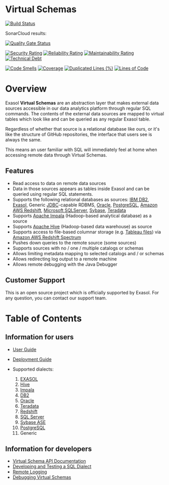 # Virtual Schemas 

[![Build Status](https://travis-ci.org/exasol/virtual-schemas.svg?branch=master)](https://travis-ci.org/exasol/virtual-schemas)

SonarCloud results:

[![Quality Gate Status](https://sonarcloud.io/api/project_badges/measure?project=com.exasol%3Avirtualschema-jdbc-adapter-main&metric=alert_status)](https://sonarcloud.io/dashboard?id=com.exasol%3Avirtualschema-jdbc-adapter-main)

[![Security Rating](https://sonarcloud.io/api/project_badges/measure?project=com.exasol%3Avirtualschema-jdbc-adapter-main&metric=security_rating)](https://sonarcloud.io/dashboard?id=com.exasol%3Avirtualschema-jdbc-adapter-main)
[![Reliability Rating](https://sonarcloud.io/api/project_badges/measure?project=com.exasol%3Avirtualschema-jdbc-adapter-main&metric=reliability_rating)](https://sonarcloud.io/dashboard?id=com.exasol%3Avirtualschema-jdbc-adapter-main)
[![Maintainability Rating](https://sonarcloud.io/api/project_badges/measure?project=com.exasol%3Avirtualschema-jdbc-adapter-main&metric=sqale_rating)](https://sonarcloud.io/dashboard?id=com.exasol%3Avirtualschema-jdbc-adapter-main)
[![Technical Debt](https://sonarcloud.io/api/project_badges/measure?project=com.exasol%3Avirtualschema-jdbc-adapter-main&metric=sqale_index)](https://sonarcloud.io/dashboard?id=com.exasol%3Avirtualschema-jdbc-adapter-main)

[![Code Smells](https://sonarcloud.io/api/project_badges/measure?project=com.exasol%3Avirtualschema-jdbc-adapter-main&metric=code_smells)](https://sonarcloud.io/dashboard?id=com.exasol%3Avirtualschema-jdbc-adapter-main)
[![Coverage](https://sonarcloud.io/api/project_badges/measure?project=com.exasol%3Avirtualschema-jdbc-adapter-main&metric=coverage)](https://sonarcloud.io/dashboard?id=com.exasol%3Avirtualschema-jdbc-adapter-main)
[![Duplicated Lines (%)](https://sonarcloud.io/api/project_badges/measure?project=com.exasol%3Avirtualschema-jdbc-adapter-main&metric=duplicated_lines_density)](https://sonarcloud.io/dashboard?id=com.exasol%3Avirtualschema-jdbc-adapter-main)
[![Lines of Code](https://sonarcloud.io/api/project_badges/measure?project=com.exasol%3Avirtualschema-jdbc-adapter-main&metric=ncloc)](https://sonarcloud.io/dashboard?id=com.exasol%3Avirtualschema-jdbc-adapter-main)

# Overview

Exasol **Virtual Schemas** are an abstraction layer that makes external data sources accessible in our data analytics platform through regular SQL commands. The contents of the external data sources are mapped to virtual tables which look like and can be queried as any regular Exasol table.

Regardless of whether that source is a relational database like ours, or it's like the structure of GitHub repositories, the interface that users see is always the same.

This means an user familiar with SQL will immediately feel at home when accessing remote data through Virtual Schemas.

## Features

* Read access to data on remote data sources
* Data in those sources appears as tables inside Exasol and can be queried using regular SQL statements.
* Supports the following relational databases as sources: [IBM DB2](https://www.ibm.com/db2/), [Exasol](https://www.exasol.com), Generic [JDBC](https://www.oracle.com/technetwork/java/overview-141217.html)-capable RDBMS, [Oracle](https://www.oracle.com), [PostgreSQL](https://postgresql.org/), [Amazon AWS Redshift](https://aws.amazon.com/redshift/), [Microsoft SQLServer](https://www.microsoft.com/en-us/sql-server/), [Sybase](http://www.sybase.com/), [Teradata](https://www.teradata.com/)
* Supports [Apache Impala](http://impala.apache.org/) (Hadoop-based analytical database) as a source
* Supports [Apache Hive](https://hive.apache.org/) (Hadoop-based data warehouse) as source
* Supports access to file-based columnar storage (e.g. [Tableau files](https://onlinehelp.tableau.com/current/pro/desktop/en-us/environ_filesandfolders.html))
  via [Amazon AWS Redshift Spectrum](https://docs.aws.amazon.com/redshift/latest/dg/c-using-spectrum.html)
* Pushes down queries to the remote source (some sources)
* Supports sources with no / one / multiple catalogs or schemas
* Allows limiting metadata mapping to selected catalogs and / or schemas
* Allows redirecting log output to a remote machine
* Allows remote debugging with the Java Debugger

## Customer Support

This is an open source project which is officially supported by Exasol. For any question, you can contact our support team.


# Table of Contents

## Information for users

- [User Guide](doc/user-guide/user_guide.md)
- [Deployment Guide](deploying_the_virtual_schema_adapter.md) 
- Supported dialects:

    1. [EXASOL](doc/dialects/exasol.md)
    1. [Hive](doc/dialects/hive.md)
    1. [Impala](doc/dialects/impala.md)
    1. [DB2](doc/dialects/db2.md)
    1. [Oracle](doc/dialects/oracle.md)
    1. [Teradata](doc/dialects/teradata.md)
    1. [Redshift](doc/dialects/redshift.md)
    1. [SQL Server](doc/dialects/sql_server.md)
    1. [Sybase ASE](doc/dialects/sybase.md)
    1. [PostgreSQL](doc/dialects/postgresql.md)
    1. Generic

## Information for developers 

- [Virtual Schema API Documentation](doc/development/virtual_schema_api.md)
- [Developing and Testing a SQL Dialect](doc/development/developing_a_dialect.md)
- [Remote Logging](doc/development/remote_logging.md)
- [Debugging Virtual Schemas](doc/development/debugging_virtual_schemas.md)
